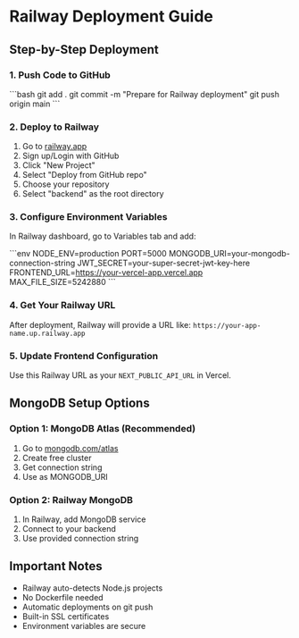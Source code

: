 # Railway Deployment Guide

## Step-by-Step Deployment

### 1. Push Code to GitHub
\`\`\`bash
git add .
git commit -m "Prepare for Railway deployment"
git push origin main
\`\`\`

### 2. Deploy to Railway
1. Go to [railway.app](https://railway.app)
2. Sign up/Login with GitHub
3. Click "New Project"
4. Select "Deploy from GitHub repo"
5. Choose your repository
6. Select "backend" as the root directory

### 3. Configure Environment Variables
In Railway dashboard, go to Variables tab and add:

\`\`\`env
NODE_ENV=production
PORT=5000
MONGODB_URI=your-mongodb-connection-string
JWT_SECRET=your-super-secret-jwt-key-here
FRONTEND_URL=https://your-vercel-app.vercel.app
MAX_FILE_SIZE=5242880
\`\`\`

### 4. Get Your Railway URL
After deployment, Railway will provide a URL like:
`https://your-app-name.up.railway.app`

### 5. Update Frontend Configuration
Use this Railway URL as your `NEXT_PUBLIC_API_URL` in Vercel.

## MongoDB Setup Options

### Option 1: MongoDB Atlas (Recommended)
1. Go to [mongodb.com/atlas](https://mongodb.com/atlas)
2. Create free cluster
3. Get connection string
4. Use as MONGODB_URI

### Option 2: Railway MongoDB
1. In Railway, add MongoDB service
2. Connect to your backend
3. Use provided connection string

## Important Notes
- Railway auto-detects Node.js projects
- No Dockerfile needed
- Automatic deployments on git push
- Built-in SSL certificates
- Environment variables are secure
